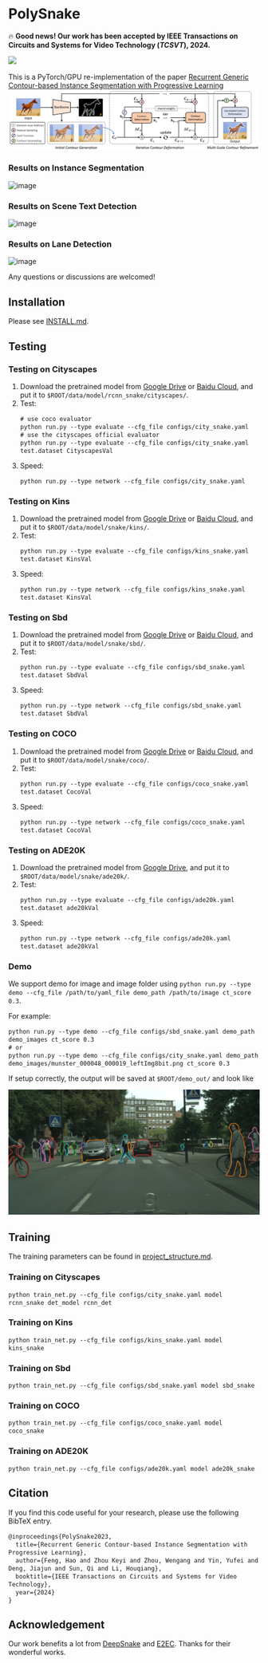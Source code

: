 # PolySnake
🔥 **Good news! Our work has been accepted by IEEE Transactions on Circuits and Systems for Video Technology (*TCSVT*), 2024.**

<p>
    <a href='https://arxiv.org/pdf/2301.08898.pdf' target="_blank"><img src='https://img.shields.io/badge/Paper-Arxiv-red'></a>
</p>

This is a PyTorch/GPU re-implementation of the paper [Recurrent Generic Contour-based Instance Segmentation with Progressive Learning](https://arxiv.org/pdf/2301.08898.pdf) 
![city](assets/overview.png)

### Results on Instance Segmentation
![image](https://user-images.githubusercontent.com/50725551/223946327-a7316500-b7b6-4842-a89d-f12c9967b117.png)
### Results on Scene Text Detection
![image](https://github.com/fh2019ustc/PolySnake/assets/50725551/265ba8c0-709e-42a9-959e-e7caab0a94fa)
### Results on Lane Detection
![image](https://github.com/fh2019ustc/PolySnake/assets/50725551/cd94ac03-8ba0-4562-9306-c69b04b931c1)


Any questions or discussions are welcomed!

## Installation

Please see [INSTALL.md](INSTALL.md).

## Testing

### Testing on Cityscapes

1. Download the pretrained model from [Google Drive](https://drive.google.com/file/d/1RMS9eYafhF4AJV2qZsYhZjekB1Z8jXG7/view?usp=sharing) or [Baidu Cloud](https://pan.baidu.com/s/1-CbYA-vYbxxXgotuD2Vhww?pwd=7ryd), and put it to `$ROOT/data/model/rcnn_snake/cityscapes/`.
2. Test:
    ```
    # use coco evaluator
    python run.py --type evaluate --cfg_file configs/city_snake.yaml
    # use the cityscapes official evaluator
    python run.py --type evaluate --cfg_file configs/city_snake.yaml test.dataset CityscapesVal
    ```
3. Speed:
    ```
    python run.py --type network --cfg_file configs/city_snake.yaml
    ```

### Testing on Kins

1. Download the pretrained model from [Google Drive](https://drive.google.com/file/d/1aqNmy5YFubmvWMBtpjtpdIABkF7LvdBU/view?usp=sharing) or [Baidu Cloud](https://pan.baidu.com/s/1-CbYA-vYbxxXgotuD2Vhww?pwd=7ryd), and put it to `$ROOT/data/model/snake/kins/`.
2. Test:
    ```
    python run.py --type evaluate --cfg_file configs/kins_snake.yaml test.dataset KinsVal
    ```
3. Speed:
    ```
    python run.py --type network --cfg_file configs/kins_snake.yaml test.dataset KinsVal
    ```

### Testing on Sbd

1. Download the pretrained model from [Google Drive](https://drive.google.com/file/d/1LAHF228PNiKYaMUTkIoc7ztzI9SqTjVP/view?usp=sharing) or [Baidu Cloud](https://pan.baidu.com/s/1-CbYA-vYbxxXgotuD2Vhww?pwd=7ryd), and put it to `$ROOT/data/model/snake/sbd/`.
2. Test:
    ```
    python run.py --type evaluate --cfg_file configs/sbd_snake.yaml test.dataset SbdVal
    ```
3. Speed:
    ```
    python run.py --type network --cfg_file configs/sbd_snake.yaml test.dataset SbdVal
    ```

### Testing on COCO

1. Download the pretrained model from [Google Drive](https://drive.google.com/file/d/1SWU3erDgePcIHIOWpW11dJomXb39ORw8/view?usp=sharing) or [Baidu Cloud](https://pan.baidu.com/s/1-CbYA-vYbxxXgotuD2Vhww?pwd=7ryd), and put it to `$ROOT/data/model/snake/coco/`.
2. Test:
    ```
    python run.py --type evaluate --cfg_file configs/coco_snake.yaml test.dataset CocoVal
    ```
3. Speed:
    ```
    python run.py --type network --cfg_file configs/coco_snake.yaml test.dataset CocoVal
    ```

### Testing on ADE20K

1. Download the pretrained model from [Google Drive](https://drive.google.com/drive/folders/1OineXWVAmxZvi42qoeEcaX91N2TaOMR7?usp=drive_link), and put it to `$ROOT/data/model/snake/ade20k/`.
2. Test:
    ```
    python run.py --type evaluate --cfg_file configs/ade20k.yaml test.dataset ade20kVal
    ```
3. Speed:
    ```
    python run.py --type network --cfg_file configs/ade20k.yaml test.dataset ade20kVal
    ```

### Demo

We support demo for image and image folder using `python run.py --type demo --cfg_file /path/to/yaml_file demo_path /path/to/image ct_score 0.3`.

For example:

```
python run.py --type demo --cfg_file configs/sbd_snake.yaml demo_path demo_images ct_score 0.3
# or
python run.py --type demo --cfg_file configs/city_snake.yaml demo_path demo_images/munster_000048_000019_leftImg8bit.png ct_score 0.3
```

If setup correctly, the output will be saved at `$ROOT/demo_out/` and look like

![demo](assets/city_vis.png)



## Training

The training parameters can be found in [project_structure.md](project_structure.md).

### Training on Cityscapes

```
python train_net.py --cfg_file configs/city_snake.yaml model rcnn_snake det_model rcnn_det
```

### Training on Kins

```
python train_net.py --cfg_file configs/kins_snake.yaml model kins_snake
```

### Training on Sbd

```
python train_net.py --cfg_file configs/sbd_snake.yaml model sbd_snake
```

### Training on COCO

```
python train_net.py --cfg_file configs/coco_snake.yaml model coco_snake
```

### Training on ADE20K

```
python train_net.py --cfg_file configs/ade20k.yaml model ade20k_snake
```

## Citation

If you find this code useful for your research, please use the following BibTeX entry.

```
@inproceedings{PolySnake2023,
  title={Recurrent Generic Contour-based Instance Segmentation with Progressive Learning},
  author={Feng, Hao and Zhou Keyi and Zhou, Wengang and Yin, Yufei and Deng, Jiajun and Sun, Qi and Li, Houqiang},
  booktitle={IEEE Transactions on Circuits and Systems for Video Technology},
  year={2024}
}
```

## Acknowledgement
Our work benefits a lot from [DeepSnake](https://github.com/zju3dv/snake) and [E2EC](https://github.com/zhang-tao-whu/e2ec). Thanks for their wonderful works.
